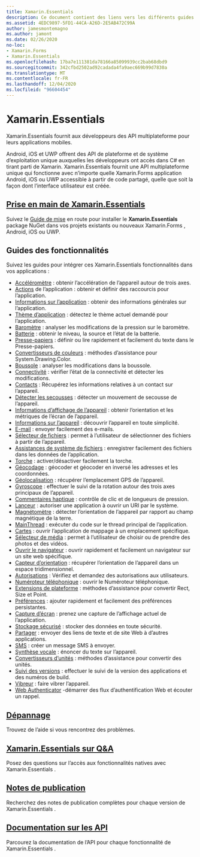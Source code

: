 ```yaml
---
title: Xamarin.Essentials
description: Ce document contient des liens vers les différents guides qui décrivent Xamarin.Essentials , qui fournit aux développeurs des API multiplateforme pour leurs applications mobiles.
ms.assetid: 4EDC9897-5FD1-44CA-A26D-2E5AB472C99A
author: jamesmontemagno
ms.author: jamont
ms.date: 02/26/2020
no-loc:
- Xamarin.Forms
- Xamarin.Essentials
ms.openlocfilehash: 17ba7e111381da78166a85099939cc2bab68dbd9
ms.sourcegitcommit: 342cfbd2502ad92cadada4fa9aec669b99d7830a
ms.translationtype: MT
ms.contentlocale: fr-FR
ms.lasthandoff: 12/04/2020
ms.locfileid: "96604454"
---
```

# Xamarin.Essentials

Xamarin.Essentials fournit aux développeurs des API multiplateforme pour leurs applications mobiles.

Android, iOS et UWP offrent des API de plateforme et de système d’exploitation unique auxquelles les développeurs ont accès dans C# en tirant parti de Xamarin. Xamarin.Essentials fournit une API multiplateforme unique qui fonctionne avec n’importe quelle Xamarin.Forms application Android, iOS ou UWP accessible à partir de code partagé, quelle que soit la façon dont l’interface utilisateur est créée.

## <a name="get-started-with-no-locxamarinessentials"></a>[Prise en main de Xamarin.Essentials](get-started.md?context=xamarin/xamarin-forms)

Suivez le [Guide de mise](get-started.md) en route pour installer le **Xamarin.Essentials** package NuGet dans vos projets existants ou nouveaux Xamarin.Forms , Android, iOS ou UWP.

## <a name="feature-guides"></a>Guides des fonctionnalités

Suivez les guides pour intégrer ces Xamarin.Essentials fonctionnalités dans vos applications :

* [Accéléromètre](accelerometer.md?context=xamarin/xamarin-forms) : obtenir l’accélération de l’appareil autour de trois axes.
* [Actions](app-actions.md?context=xamarin/xamarin-forms) de l’application : obtenir et définir des raccourcis pour l’application.
* [Informations sur l’application](app-information.md?context=xamarin/xamarin-forms) : obtenir des informations générales sur l’application.
* [Thème d’application](app-theme.md?context=xamarin/xamarin-forms) : détectez le thème actuel demandé pour l’application.
* [Baromètre](barometer.md?context=xamarin/xamarin-forms) : analyser les modifications de la pression sur le baromètre.
* [Batterie](battery.md?context=xamarin/xamarin-forms) : obtenir le niveau, la source et l’état de la batterie.
* [Presse-papiers](clipboard.md?context=xamarin/xamarin-forms) : définir ou lire rapidement et facilement du texte dans le Presse-papiers.
* [Convertisseurs de couleurs](color-converters.md?context=xamarin/xamarin-forms) : méthodes d’assistance pour System.Drawing.Color.
* [Boussole](compass.md?context=xamarin/xamarin-forms) : analyser les modifications dans la boussole.
* [Connectivité](connectivity.md?context=xamarin/xamarin-forms) : vérifier l’état de la connectivité et détecter les modifications.
* [Contacts](contacts.md?context=xamarin/xamarin-forms) : Récupérez les informations relatives à un contact sur l’appareil.
* [Détecter les secousses](detect-shake.md?context=xamarin/xamarin-forms) : détecter un mouvement de secousse de l’appareil.
* [Informations d’affichage de l’appareil](device-display.md?context=xamarin/xamarin-forms) : obtenir l’orientation et les métriques de l’écran de l’appareil.
* [Informations sur l’appareil](device-information.md?context=xamarin/xamarin-forms) : découvrir l’appareil en toute simplicité.
* [E-mail](email.md?context=xamarin/xamarin-forms) : envoyer facilement des e-mails.
* [Sélecteur de fichiers](file-picker.md?context=xamarin/xamarin-forms) : permet à l’utilisateur de sélectionner des fichiers à partir de l’appareil.
* [Assistances de système de fichiers](file-system-helpers.md?context=xamarin/xamarin-forms) : enregistrer facilement des fichiers dans les données de l’application.
* [Torche](flashlight.md?context=xamarin/xamarin-forms) : activer/désactiver facilement la torche.
* [Géocodage](geocoding.md?context=xamarin/xamarin-forms) : géocoder et géocoder en inversé les adresses et les coordonnées.
* [Géolocalisation](geolocation.md?context=xamarin/xamarin-forms) : récupérer l’emplacement GPS de l’appareil.
* [Gyroscope](gyroscope.md?context=xamarin/xamarin-forms) : effectuer le suivi de la rotation autour des trois axes principaux de l’appareil.
* [Commentaires haptique](haptic-feedback.md?context=xamarin/xamarin-forms) : contrôle de clic et de longueurs de pression.
* [Lanceur](launcher.md?context=xamarin/xamarin-forms) : autoriser une application à ouvrir un URI par le système.
* [Magnétomètre](magnetometer.md?context=xamarin/xamarin-forms) : détecter l’orientation de l’appareil par rapport au champ magnétique de la terre.
* [MainThread](main-thread.md?content=xamarin/xamarin-forms) : exécuter du code sur le thread principal de l’application.
* [Cartes](maps.md?content=xamarin/xamarin-forms) : ouvrir l’application de mappage à un emplacement spécifique.
* [Sélecteur de média](media-picker.md?context=xamarin/xamarin-forms) : permet à l’utilisateur de choisir ou de prendre des photos et des vidéos.
* [Ouvrir le navigateur](open-browser.md?context=xamarin/xamarin-forms) : ouvrir rapidement et facilement un navigateur sur un site web spécifique.
* [Capteur d’orientation](orientation-sensor.md?context=xamarin/xamarin-forms) : récupérer l’orientation de l’appareil dans un espace tridimensionnel.
* [Autorisations](permissions.md?context=xamarin/xamarin-forms) : Vérifiez et demandez des autorisations aux utilisateurs.
* [Numéroteur téléphonique](phone-dialer.md?context=xamarin/xamarin-forms) : ouvrir le Numéroteur téléphonique.
* [Extensions de plateforme](platform-extensions.md?context=xamarin/xamarin-forms) : méthodes d’assistance pour convertir Rect, Size et Point.
* [Préférences](preferences.md?context=xamarin/xamarin-forms) : ajouter rapidement et facilement des préférences persistantes.
* [Capture d’écran](Screenshot.md?context=xamarin/xamarin-forms) : prenez une capture de l’affichage actuel de l’application.
* [Stockage sécurisé](secure-storage.md?context=xamarin/xamarin-forms) : stocker des données en toute sécurité.
* [Partager](share.md?context=xamarin/xamarin-forms) : envoyer des liens de texte et de site Web à d’autres applications.
* [SMS](sms.md?context=xamarin/xamarin-forms) : créer un message SMS à envoyer.
* [Synthèse vocale](text-to-speech.md?context=xamarin/xamarin-forms) : énoncer du texte sur l’appareil.
* [Convertisseurs d’unités](unit-converters.md?context=xamarin/xamarin-forms) : méthodes d’assistance pour convertir des unités.
* [Suivi des versions](version-tracking.md?context=xamarin/xamarin-forms) : effectuer le suivi de la version des applications et des numéros de build.
* [Vibreur](vibrate.md?context=xamarin/xamarin-forms) : faire vibrer l’appareil.
* [Web Authenticator](web-authenticator.md?context=xamarin/xamarin-forms) -démarrer des flux d’authentification Web et écouter un rappel.

## <a name="troubleshooting"></a>[Dépannage](troubleshooting.md?context=xamarin/xamarin-forms)

Trouvez de l’aide si vous rencontrez des problèmes.

## <a name="no-locxamarinessentials-on-qa"></a>[Xamarin.Essentials sur Q&A](/answers/topics/dotnet-xamarinessentials.html)

Posez des questions sur l’accès aux fonctionnalités natives avec Xamarin.Essentials .

## <a name="release-notes"></a>[Notes de publication](/xamarin/essentials/release-notes/)

Recherchez des notes de publication complètes pour chaque version de Xamarin.Essentials .

## <a name="api-documentation"></a>[Documentation sur les API](xref:Xamarin.Essentials)

Parcourez la documentation de l’API pour chaque fonctionnalité de Xamarin.Essentials .

